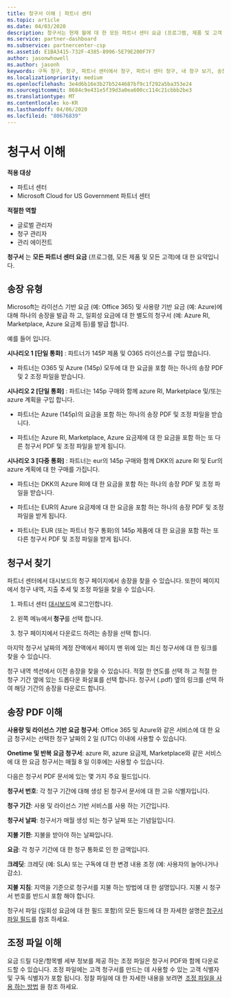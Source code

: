 ```yaml
---
title: 청구서 이해 | 파트너 센터
ms.topic: article
ms.date: 04/03/2020
description: 청구서는 현재 월에 대 한 모든 파트너 센터 요금 (프로그램, 제품 및 고객 전반)의 요약입니다.
ms.service: partner-dashboard
ms.subservice: partnercenter-csp
ms.assetid: E1BA3415-732F-4385-8996-5E79E200F7F7
author: jasonwhowell
ms.author: jasonh
keywords: 구독 청구, 청구, 파트너 센터에서 청구, 파트너 센터 청구, 내 청구 보기, 송장, 파트너 센터 송장, CSP 송장, 내 청구서 위치
ms.localizationpriority: medium
ms.openlocfilehash: 3e4d6b16e3b27b5244687bf9c1f292a5ba353e24
ms.sourcegitcommit: 8684c9e431e5f39d3a0ea600cc114c21cbbb2be3
ms.translationtype: MT
ms.contentlocale: ko-KR
ms.lasthandoff: 04/06/2020
ms.locfileid: "80676839"
---
```

# <a name="understand-your-bill"></a>청구서 이해

**적용 대상**

- 파트너 센터
- Microsoft Cloud for US Government 파트너 센터

**적절한 역할**

- 글로벌 관리자
- 청구 관리자
- 관리 에이전트


**청구서** 는 **모든 파트너 센터 요금** (프로그램, 모든 제품 및 모든 고객)에 대 한 요약입니다. 

## <a name="invoice-types"></a>송장 유형

Microsoft는 라이선스 기반 요금 (예: Office 365) 및 사용량 기반 요금 (예: Azure)에 대해 하나의 송장을 발급 하 고, 일회성 요금에 대 한 별도의 청구서 (예: Azure RI, Marketplace, Azure 요금제 등)를 발급 합니다. 

예를 들어 입니다.  

**시나리오 1 [단일 통화]** : 파트너가 145P 제품 및 O365 라이선스를 구입 했습니다.  

- 파트너는 O365 및 Azure (145p) 모두에 대 한 요금을 포함 하는 하나의 송장 PDF 및 2 조정 파일을 받습니다.  

**시나리오 2 [단일 통화]** : 파트너는 145p 구매와 함께 azure RI, Marketplace 및/또는 azure 계획을 구입 합니다. 

- 파트너는 Azure (145p)의 요금을 포함 하는 하나의 송장 PDF 및 조정 파일을 받습니다. 

- 파트너는 Azure RI, Marketplace, Azure 요금제에 대 한 요금을 포함 하는 또 다른 청구서 PDF 및 조정 파일을 받게 됩니다. 

**시나리오 3 [다중 통화]** : 파트너는 eur의 145p 구매와 함께 DKK의 azure RI 및 Eur의 azure 계획에 대 한 구매를 가집니다. 

- 파트너는 DKK의 Azure RI에 대 한 요금을 포함 하는 하나의 송장 PDF 및 조정 파일을 받습니다. 

- 파트너는 EUR의 Azure 요금제에 대 한 요금을 포함 하는 하나의 송장 PDF 및 조정 파일을 받게 됩니다. 

- 파트너는 EUR (또는 파트너 청구 통화)의 145p 제품에 대 한 요금을 포함 하는 또 다른 청구서 PDF 및 조정 파일을 받게 됩니다. 

## <a name="find-your-bill"></a>청구서 찾기 

파트너 센터에서 대시보드의 청구 페이지에서 송장을 찾을 수 있습니다. 또한이 페이지에서 청구 내역, 지출 추세 및 조정 파일을 찾을 수 있습니다. 

1. 파트너 센터 [대시보드](https://partner.microsoft.com/dashboard/home)에 로그인합니다. 

2. 왼쪽 메뉴에서 **청구**를 선택 합니다. 

3. 청구 페이지에서 다운로드 하려는 송장을 선택 합니다. 

마지막 청구서 날짜의 계정 잔액에서 페이지 맨 위에 있는 최신 청구서에 대 한 링크를 찾을 수 있습니다. 

청구 내역 섹션에서 이전 송장을 찾을 수 있습니다. 적절 한 연도를 선택 하 고 적절 한 청구 기간 옆에 있는 드롭다운 화살표를 선택 합니다. 청구서 (.pdf) 옆의 링크를 선택 하 여 해당 기간의 송장을 다운로드 합니다. 

## <a name="understanding-invoice-pdf"></a>송장 PDF 이해 

**사용량 및 라이선스 기반 요금 청구서**: Office 365 및 Azure와 같은 서비스에 대 한 요금 청구서는 선택한 청구 날짜의 2 일 (UTC) 이내에 사용할 수 있습니다.  

**Onetime 및 반복 요금 청구서**: azure RI, azure 요금제, Marketplace와 같은 서비스에 대 한 요금 청구서는 매월 8 일 이후에는 사용할 수 있습니다.  

다음은 청구서 PDF 문서에 있는 몇 가지 주요 필드입니다. 

**청구서 번호**: 각 청구 기간에 대해 생성 된 청구서 문서에 대 한 고유 식별자입니다. 

**청구 기간**: 사용 및 라이선스 기반 서비스를 사용 하는 기간입니다. 

**청구서 날짜**: 청구서가 매월 생성 되는 청구 날짜 또는 기념일입니다. 

**지불 기한**: 지불을 받아야 하는 날짜입니다. 

**요금**: 각 청구 기간에 대 한 청구 통화로 인 한 금액입니다. 

**크레딧**: 크레딧 (예: SLA) 또는 구독에 대 한 변경 내용 조정 (예: 사용자의 늘어나거나 감소). 

**지불 지침**: 지역을 기준으로 청구서를 지불 하는 방법에 대 한 설명입니다. 지불 시 청구서 번호를 반드시 포함 해야 합니다. 

청구서 파일 (일회성 요금에 대 한 필드 포함)의 모든 필드에 대 한 자세한 설명은 [청구서 파일 필드](invoice-file.md)를 참조 하세요. 

## <a name="understand-reconciliation-file"></a>조정 파일 이해 

 요금 드릴 다운/항목별 세부 정보를 제공 하는 조정 파일은 청구서 PDF와 함께 다운로드할 수 있습니다. 조정 파일에는 고객 청구서를 만드는 데 사용할 수 있는 고객 식별자 및 구독 식별자가 포함 됩니다. 정찰 파일에 대 한 자세한 내용을 보려면  [조정 파일을 사용 하는 방법](use-the-reconciliation-files.md) 을 참조 하세요. 




























